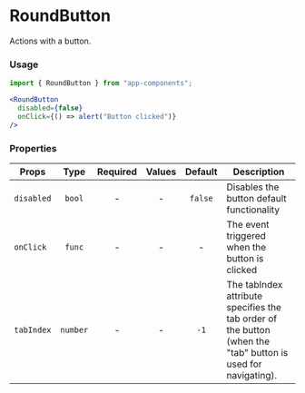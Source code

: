 # RoundButton

Actions with a button.

### Usage

```js
import { RoundButton } from "app-components";
```

```jsx
<RoundButton
  disabled={false}
  onClick={() => alert("Button clicked")}
/>
```

### Properties

| Props      |   Type   | Required |         Values          | Default | Description                                           |
| ---------- | :------: | :------: | :---------------------: | :-----: | ----------------------------------------------------- |
| `disabled` |  `bool`  |    -     |            -            | `false` | Disables the button default functionality             |
| `onClick`  |  `func`  |    -     |            -            |    -    | The event triggered when the button is clicked        |
| `tabIndex` | `number` |    -     |            -            |  `-1`   | The tabIndex attribute specifies the tab order of the button (when the "tab" button is used for navigating).                             |
